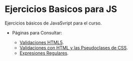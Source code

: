 # Ejercicios Basicos para JS

Ejercicios básicos de JavaSvript para el curso.

* Páginas para Consultar:

  * [Validaciones HTML5](https://lenguajehtml.com/p/html/formularios/validaciones-html5).
  * [Validaciones con HTML y las Pseudoclases de CSS](https://lenguajecss.com/p/css/selectores/pseudoclases#top).
  * [Expresiones Regulares](https://developer.mozilla.org/es/docs/Web/JavaScript/Guide/Regular_Expressions).
